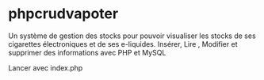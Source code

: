 # phpcrudvapoter

Un système de gestion des stocks pour pouvoir visualiser les stocks de ses cigarettes électroniques et de ses e-liquides.
 Insérer, Lire , Modifier et supprimer des informations avec PHP et MySQL

Lancer avec index.php
